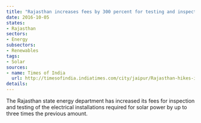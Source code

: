 ```yaml
---
title: "Rajasthan increases fees by 300 percent for testing and inspection of solar power installations"
date: 2016-10-05
states:
- Rajasthan
sectors:
- Energy
subsectors:
- Renewables
tags:
- Solar
sources:
- name: Times of India
  url: http://timesofindia.indiatimes.com/city/jaipur/Rajasthan-hikes-inspection-fees-by-3-times-for-solar-developers/articleshow/54541488.cms
details:
---
```


The Rajasthan state energy department has increased its fees for inspection and testing of the electrical installations required for solar power by up to three times the previous amount.
